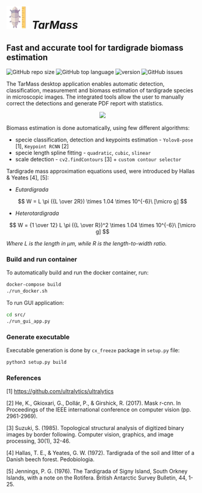 <img src="images/tarmass_logo.png" width="60"> *TarMass*
============
## Fast and accurate tool for tardigrade biomass estimation

![GitHub repo size](https://img.shields.io/github/repo-size/TheGrycek/Tardigrada?logo=github)
![GitHub top language](https://img.shields.io/github/languages/top/TheGrycek/Tardigrada)
![version](https://img.shields.io/badge/version-0.1.0-blue)
![GitHub issues](https://img.shields.io/github/issues/TheGrycek/Tardigrada)


The TarMass desktop application enables automatic detection, classification,
measurement and biomass estimation of tardigrade species in microscopic images.
The integrated tools allow the user to manually correct the detections and generate PDF report with statistics.

<p align="center">
<img src="images/tarmass_usage.gif" width="500">
</p>

Biomass estimation is done automatically, using few different algorithms:
* specie classification, detection and keypoints estimation - `Yolov8-pose` [1], `Keypoint RCNN` [2]
* specie length spline fitting - `quadratic`, `cubic`, `slinear`
* scale detection - `cv2.findContours` [3] + `custom contour selector`

Tardigrade mass approximation equations used, were introduced by Hallas & Yeates [4], [5]:
* *Eutardigrada*

$$ W = L \pi ({L \over 2R}) \times 1.04 \times 10^{-6}\ [\micro g] $$

* *Heterotardigrada*

$$ W = {1 \over 12} L \pi ({L \over R})^2 \times 1.04 \times 10^{-6}\ [\micro g] $$

*Where L is the length in μm, while R is the length-to-width ratio.*

### Build and run container
To automatically build and run the docker container, run:
```bash
docker-compose build
./run_docker.sh
```

To run GUI application:
```bash
cd src/
./run_gui_app.py
````
### Generate executable
Executable generation is done by `cx_freeze` package in `setup.py` file:

```bash
python3 setup.py build
```


### References
[1] https://github.com/ultralytics/ultralytics

[2] He, K., Gkioxari, G., Dollár, P., & Girshick, R. (2017). Mask r-cnn. In Proceedings of the IEEE international conference on computer vision (pp. 2961-2969).

[3] Suzuki, S. (1985). Topological structural analysis of digitized binary images by border following. Computer vision, graphics, and image processing, 30(1), 32-46.

[4] Hallas, T. E., & Yeates, G. W. (1972). Tardigrada of the soil and litter of a Danish beech forest. Pedobiologia.

[5] Jennings, P. G. (1976). The Tardigrada of Signy Island, South Orkney Islands, with a note on the Rotifera.
British Antarctic Survey Bulletin, 44, 1-25.

